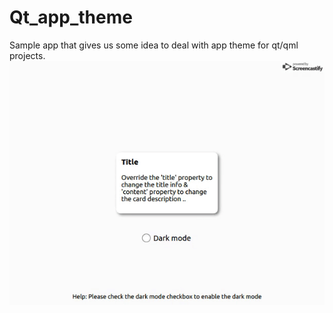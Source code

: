# Qt_app_theme
Sample app that gives us some idea to deal with app theme for qt/qml projects.
![](demo.gif)
